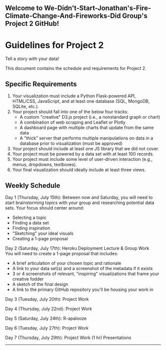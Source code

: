 ## Welcome to We-Didn't-Start-Jonathan's-Fire-Climate-Change-And-Fireworks-Did Group's Project 2 GitHub!

# Guidelines for Project 2

Tell a story with your data!

This document contains the schedule and requirements for Project 2.

## Specific Requirements

1. Your visualization must include a Python Flask-powered API, HTML/CSS, JavaScript, and at least one database (SQL, MongoDB, SQLite, etc.).
2. Your project should fall into one of the below four tracks:
    - A custom "creative" D3.js project (i.e., a nonstandard graph or chart)
    - A combination of web scraping and Leaflet or Plotly
    - A dashboard page with multiple charts that update from the same data
    - A "thick" server that performs multiple manipulations on data in a database prior to visualization (must be approved)
3. Your project should include at least one JS library that we did not cover.
4. Your project must be powered by a data set with at least 100 records.
5. Your project must include some level of user-driven interaction (e.g., menus, dropdowns, textboxes).
6. Your final visualization should ideally include at least three views.

## Weekly Schedule

Day 1 (Thursday, July 15th):
Between now and Saturday, you will need to start brainstorming topics with your group and researching potential data sets. Your focus should center around:
  - Selecting a topic
  - Finding a data set
  - Finding inspiration
  - "Sketching" your ideal visuals
  - Creating a 1-page proposal

Day 2 (Saturday, July 17th): Heroku Deployment Lecture & Group Work
<br>
You will need to create a 1-page proposal that includes:
  - A brief articulation of your chosen topic and rationale
  - A link to your data set(s) and a screenshot of the metadata if it exists
  - 3 or 4 screenshots of relevant, "inspiring" visualizations that frame your creative fodder
  - A sketch of the final design
  - A link to the primary GitHub repository you'll be housing your work in

Day 3 (Tuesday, July 20th):
Project Work

Day 4 (Thursday, July 22nd):
Project Work

Day 5 (Saturday, July 24th):
R-apalooze

Day 6 (Tuesday, July 27th):
Project Work

Day 7 (Thursday, July 29th):
Project Work (1 hr)
Presentations

- - -
